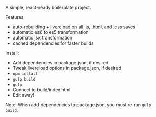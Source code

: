 A simple, react-ready boilerplate project.

Features:

* auto-rebuilding + livereload on all .js, .html, and .css saves
* automatic es6 to es5 transformation
* automatic jsx transformation
* cached dependencies for faster builds

Install:

* Add dependencies in package.json, if desired
* Tweak livereload options in package.json, if desired
* `npm install`
* `gulp build`
* `gulp`
* Connect to build/index.html
* Edit away!

Note: When add dependencies to package.json, you must re-run `gulp build`.